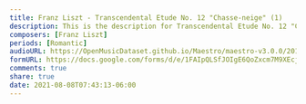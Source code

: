 ```yaml
---
title: Franz Liszt - Transcendental Etude No. 12 "Chasse-neige" (1)
description: This is the description for Transcendental Etude No. 12 "Chasse-neige" by Franz Liszt
composers: [Franz Liszt]
periods: [Romantic]
audioURL: https://OpenMusicDataset.github.io/Maestro/maestro-v3.0.0/2018/MIDI-Unprocessed_Recital9-11_MID--AUDIO_09_R1_2018_wav--4.midi
formURL: https://docs.google.com/forms/d/e/1FAIpQLSfJOIgE6QoZxcm7M9XEcj-ZKRjP1Uv6-5QlNSNQ3sy1ts23cQ/viewform
comments: true
share: true
date: 2021-08-08T07:43:13-06:00
---
```

